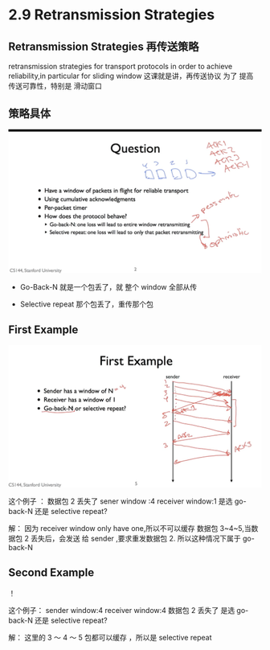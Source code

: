 # 2.9 Retransmission Strategies

## Retransmission Strategies 再传送策略

retransmission strategies for transport protocols in order to achieve reliability,in particular for sliding window
这课就是讲，再传送协议 为了 提高 传送可靠性，特别是 滑动窗口

## 策略具体

![](./2.9%20Retransmission%20Strategies_0.png)

- Go-Back-N
  就是一个包丢了，就 整个 window 全部从传

- Selective repeat
  那个包丢了，重传那个包

## First Example

![](./2.9%20Retransmission%20Strategies_1.png)

这个例子 ：
数据包 2 丢失了
sener window :4
receiver window:1
是选 go-back-N 还是 selective repeat?

解：
因为 receiver window only have one,所以不可以缓存 数据包 3~4~5,当数据包 2 丢失后，会发送 给 sender ,要求重发数据包 2.
所以这种情况下属于 go-back-N

## Second Example

！[](./2.9%20Retransmission%20Strategies_2.png)

这个例子：
sender window:4
receiver window:4
数据包 2 丢失了
是选 go-back-N 还是 selective repeat?

解：
这里的 3 ～ 4 ～ 5 包都可以缓存 ，所以是 selective repeat
